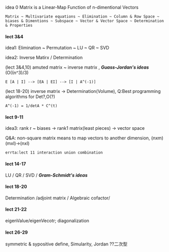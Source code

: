 idea 0  Matrix is a Linear-Map Function of n-dimentional Vectors

```
Matrix ~ Multivariate equations ~ Elimination ~ Column & Row Space ~ biases & Dimentions ~ Subspace ~ Vector & Vector Space ~ Determination & Properties
```
#### lect 3&4 

idea1: Elimination ~ Permutation ~ LU ~  QR ~ SVD

idea2: Inverse Matirx / Determination

(lect 3&4,10) amuted matrix ~ inverse matrix , ***Guass-Jordan's ideas*** (O((n^3)/3)
```
E [A | I] --> [EA | EI] --> [I | A^(-1)]
```
(lect 18-20) inverse matrix -> Determination(Volume), Q:Best programming algorithms for Det?,O(?)
```
A^(-1) = 1/detA * C^(t)
```


#### lect 9-11

idea3: rank r ~ biases ->  rank1 matrix(least pieces) -> vector space 

Q&A: non-square matrix means to map vectors to another dimension, (nxm)(mxl)->(nxl)

```
errta:lect 11 interaction union combination
```

#### lect 14-17

LU / QR / SVD / ***Gram-Schmidt's ideas***


#### lect 18-20

Determination /adjoint matrix / Algebraic cofactor/

#### lect 21-22

eigenValue/eigenVecotr; diagonalization



#### lect 26-29

symmetric & sypositive define, Simularity, Jordan  ??二次型
